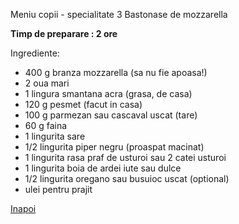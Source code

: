 Meniu copii - specialitate 3 Bastonase de mozzarella

**Timp de preparare : 2 ore**

Ingrediente:
* 400 g branza mozzarella (sa nu fie apoasa!)
* 2 oua mari
* 1 lingura smantana acra (grasa, de casa)
* 120 g pesmet (facut in casa)
* 100 g parmezan sau cascaval uscat (tare)
* 60 g faina
* 1 lingurita sare
* 1/2 lingurita piper negru (proaspat macinat)
* 1 lingurita rasa praf de usturoi sau 2 catei usturoi
* 1 lingurita boia de ardei iute sau dulce
* 1/2 lingurita oregano sau busuioc uscat (optional)
* ulei pentru prajit

[Inapoi](kids-menu.md)